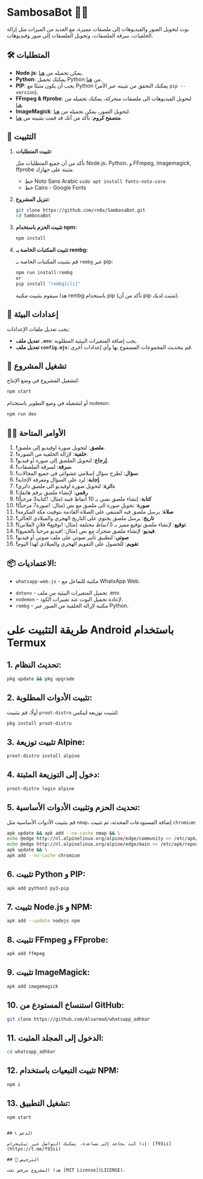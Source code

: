 # SambosaBot 🤖✨

بوت لتحويل الصور والفيديوهات إلى ملصقات مميزة، مع العديد من الميزات مثل إزالة الخلفيات، سرقة الملصقات، وتحويل الملصقات إلى صور وفيديوهات.


## 🛠️ المتطلبات

- **Node.js**: يمكن تحميله من [هنا](https://nodejs.org/en/).
- **Python**: يمكنك تحميل Python من [هنا](https://www.python.org/downloads/).
- **PIP**: يجب أن يكون مثبتًا مع Python (يمكنك التحقق من تثبيته عبر الأمر `pip --version`).
- **FFmpeg & ffprobe**: لتحويل الفيديوهات الى ملصقات متحركة، يمكنك تحميله من [هنا](https://ffmpeg.org/download.html).
- **ImageMagick**: لتحويل الصور، يمكن تحميله من [هنا](https://imagemagick.org/script/download.php).
- **متصفح كروم**: تأكد من أنك قد قمت بتثبيته من [هنا](https://www.google.com/chrome/).

## 🔧 التثبيت

1. **تثبيت المتطلبات:**

   تأكد من أن جميع المتطلبات مثل Node.js، Python، و FFmpeg, imagemagick, ffprobe مثبتة على جهازك.

   - خط Noto Sans Arabic `sudo apt install fonts-noto-core`
   - خط Cairo - Google Fonts

2. **تنزيل المشروع:**

   ```bash
   git clone https://github.com/rn0x/SambosaBot.git
   cd SambosaBot
   ```

3. **تثبيت الحزم باستخدام npm:**

   ```bash
   npm install
   ```

4. **تثبيت المكتبات الخاصة بـ rembg:**

   قم بتثبيت المكتبات الخاصة بـ `rembg` عبر pip:

   ```bash
   npm run install:rembg
   or
   pip install "rembg[cli]"
   ```

   هذا سيقوم بتثبيت مكتبة rembg باستخدام pip (تأكد من أن pip مثبت لديك).

## 🔐 إعدادات البيئة

يجب تعديل ملفات الإعدادات:

- **تعديل ملف `.env`**: يجب إضافة المتغيرات البيئية المطلوبة.
- **تعديل ملف `config.mjs`**: قم بتحديث المجموعات المسموح بها وأي إعدادات أخرى.

## 🚀 تشغيل المشروع

لتشغيل المشروع في وضع الإنتاج:

```bash
npm start
```

أو لتشغيله في وضع التطوير باستخدام `nodemon`:

```bash
npm run dev
```

## 🧑‍💻 الأوامر المتاحة

1. **!ملصق**: لتحويل صورة اوفيديو إلى ملصق.
2. **!خلفية**: لإزالة الخلفية من الصورة.
3. **!إرجاع**: لتحويل الملصق إلى صورة أو فيديو.
4. **!سرقة**: لسرقة الملصقات.
5. **!سؤال**: لطرح سؤال إسلامي عشوائي في جميع المجالات.
6. **!إجابة**: لرد على السؤال ومعرفة الإجابة.
7. **!دائرة**: لتحويل صورة اوفيديو الى ملصق دائري
8. **!رقمي**: لإنشاء ملصق برقم هاتفك
9. **!كتابة**: إنشاء ملصق نصي بـ 10 أنماط فنية (مثال: !كتابة3 مرحباً)
10. **!صورة**: تحويل صورة الى ملصق مع نص (مثال: !صورة7 مرحباً)
11. **!صلاة**: يرسل ملصق فيه المتبقي على الصلاة القادمة بتوقيت مكة المكرمة
12. **!تاريخ**: يرسل ملصق يحتوي على التاريخ الهجري والميلادي الحالي
13. **!توقيع**: لإنشاء ملصق توقيع مميز بـ _5 أنماط مختلفة_ (مثال: !توقيع4 فلان الفلاني).
14. **!فيديو**: لإنشاء ملصق متحرك مع نص (مثال: !فيديو مرحباً بالجميع).
15. **!صوتي**: لتطبيق تأثير صوتي على ملف صوتي أو فيديو 
16. **!تقويم**: للحصول على التقويم الهجري والميلادي لهذا اليوم

## 📦 الاعتماديات:

- `whatsapp-web.js` - مكتبة للتفاعل مع WhatsApp Web.
<!-- - `sequelize` - ORM لإدارة قاعدة البيانات. -->
- `dotenv` - تحميل المتغيرات البيئية من ملف .env.
- `nodemon` - لإعادة تحميل البوت عند تغييرات الكود.
- `rembg` - مكتبة لإزالة الخلفية من الصور عبر Python.


# طريقة التثبيت على Android باستخدام Termux

## 1. تحديث النظام:
```bash
pkg update && pkg upgrade
```

## 2. تثبيت الأدوات المطلوبة:
أولًا، قم بتثبيت `proot-distro` لتثبيت توزيعة لينكس:
```bash
pkg install proot-distro
```

## 3. تثبيت توزيعة Alpine:
```bash
proot-distro install alpine
```

## 4. دخول إلى التوزيعة المثبتة:
```bash
proot-distro login alpine
```

## 5. تحديث الحزم وتثبيت الأدوات الأساسية:
قم بتثبيت الأدوات الأساسية مثل `nmap`، إضافة المستودعات المحدثة، ثم تثبيت `chromium`:
```bash
apk update && apk add --no-cache nmap && \
echo @edge http://nl.alpinelinux.org/alpine/edge/community >> /etc/apk/repositories && \
echo @edge http://nl.alpinelinux.org/alpine/edge/main >> /etc/apk/repositories && \
apk update && \
apk add --no-cache chromium
```

## 6. تثبيت Python و PIP:
```bash
apk add python3 py3-pip
```

## 7. تثبيت Node.js و NPM:
```bash
apk add --update nodejs npm
```

## 8. تثبيت FFmpeg و FFprobe:
```bash
apk add ffmpeg
```

## 9. تثبيت ImageMagick:
```bash
apk add imagemagick
```

## 10. استنساخ المستودع من GitHub:
```bash
git clone https://github.com/Alsarmad/whatsapp_adhkar
```

## 11. الدخول إلى المجلد المثبت:
```bash
cd whatsapp_adhkar
```

## 12. تثبيت التبعيات باستخدام NPM:
```bash
npm i
```

## 13. تشغيل التطبيق:
```bash
npm start
```
```

## 📞 الدعم

إذا كنت بحاجة إلى مساعدة، يمكنك التواصل عبر تيليجرام: [f93ii](https://t.me/f93ii)

## 📝 الترخيص

هذا المشروع مرخص تحت [MIT License](LICENSE).
